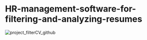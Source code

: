 # HR-management-software-for-filtering-and-analyzing-resumes


<!-- ![ezgif com-video-to-gif](https://github.com/Gunrh/Automated-Resume-Screening-and-Analysis/assets/95572023/6655856a-83c4-4120-999c-f22595973ad9) -->
<!-- ![gif-to-github](https://github.com/Gunrh/Automated-Resume-Screening-and-Analysis/assets/95572023/f55e034c-fe85-40fd-9fad-3aa83d25eee7) -->
![project_filterCV_github](https://github.com/Gunrh/Automated-Resume-Screening-and-Analysis/assets/95572023/0936654b-dbad-4868-bac6-58dadeaa13a1)
